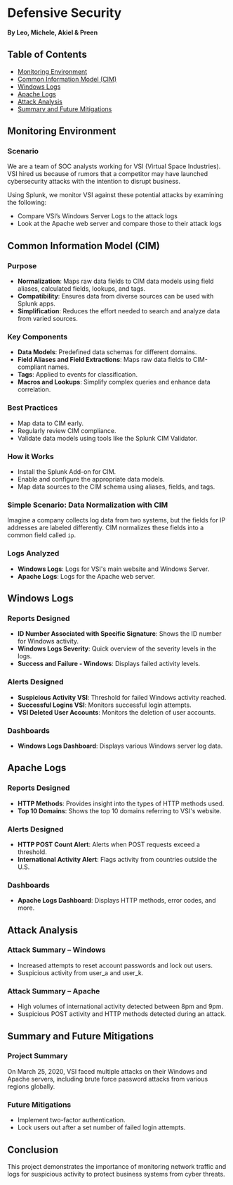 # Defensive Security

**By Leo, Michele, Akiel & Preen**

## Table of Contents
- [Monitoring Environment](#monitoring-environment)
- [Common Information Model (CIM)](#common-information-model-cim)
- [Windows Logs](#windows-logs)
- [Apache Logs](#apache-logs)
- [Attack Analysis](#attack-analysis)
- [Summary and Future Mitigations](#summary-and-future-mitigations)

## Monitoring Environment

### Scenario
We are a team of SOC analysts working for VSI (Virtual Space Industries). VSI hired us because of rumors that a competitor may have launched cybersecurity attacks with the intention to disrupt business.

Using Splunk, we monitor VSI against these potential attacks by examining the following:
- Compare VSI’s Windows Server Logs to the attack logs
- Look at the Apache web server and compare those to their attack logs

## Common Information Model (CIM)

### Purpose
- **Normalization**: Maps raw data fields to CIM data models using field aliases, calculated fields, lookups, and tags.
- **Compatibility**: Ensures data from diverse sources can be used with Splunk apps.
- **Simplification**: Reduces the effort needed to search and analyze data from varied sources.

### Key Components
- **Data Models**: Predefined data schemas for different domains.
- **Field Aliases and Field Extractions**: Maps raw data fields to CIM-compliant names.
- **Tags**: Applied to events for classification.
- **Macros and Lookups**: Simplify complex queries and enhance data correlation.

### Best Practices
- Map data to CIM early.
- Regularly review CIM compliance.
- Validate data models using tools like the Splunk CIM Validator.

### How it Works
- Install the Splunk Add-on for CIM.
- Enable and configure the appropriate data models.
- Map data sources to the CIM schema using aliases, fields, and tags.

### Simple Scenario: Data Normalization with CIM
Imagine a company collects log data from two systems, but the fields for IP addresses are labeled differently. CIM normalizes these fields into a common field called `ip`.

### Logs Analyzed
- **Windows Logs**: Logs for VSI's main website and Windows Server.
- **Apache Logs**: Logs for the Apache web server.

## Windows Logs

### Reports Designed
- **ID Number Associated with Specific Signature**: Shows the ID number for Windows activity.
- **Windows Logs Severity**: Quick overview of the severity levels in the logs.
- **Success and Failure - Windows**: Displays failed activity levels.

### Alerts Designed
- **Suspicious Activity VSI**: Threshold for failed Windows activity reached.
- **Successful Logins VSI**: Monitors successful login attempts.
- **VSI Deleted User Accounts**: Monitors the deletion of user accounts.

### Dashboards
- **Windows Logs Dashboard**: Displays various Windows server log data.

## Apache Logs

### Reports Designed
- **HTTP Methods**: Provides insight into the types of HTTP methods used.
- **Top 10 Domains**: Shows the top 10 domains referring to VSI's website.

### Alerts Designed
- **HTTP POST Count Alert**: Alerts when POST requests exceed a threshold.
- **International Activity Alert**: Flags activity from countries outside the U.S.

### Dashboards
- **Apache Logs Dashboard**: Displays HTTP methods, error codes, and more.

## Attack Analysis

### Attack Summary – Windows
- Increased attempts to reset account passwords and lock out users.
- Suspicious activity from user_a and user_k.

### Attack Summary – Apache
- High volumes of international activity detected between 8pm and 9pm.
- Suspicious POST activity and HTTP methods detected during an attack.

## Summary and Future Mitigations

### Project Summary
On March 25, 2020, VSI faced multiple attacks on their Windows and Apache servers, including brute force password attacks from various regions globally.

### Future Mitigations
- Implement two-factor authentication.
- Lock users out after a set number of failed login attempts.

## Conclusion
This project demonstrates the importance of monitoring network traffic and logs for suspicious activity to protect business systems from cyber threats.

